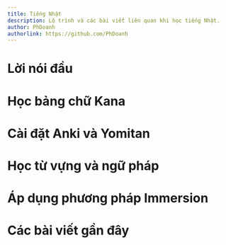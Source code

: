 ```yaml
---
title: Tiếng Nhật
description: Lộ trình và các bài viết liên quan khi học tiếng Nhật.
author: PhDoanh
authorlink: https://github.com/PhDoanh
---
```


# Lời nói đầu

# Học bảng chữ Kana

# Cài đặt Anki và Yomitan

# Học từ vựng và ngữ pháp

# Áp dụng phương pháp Immersion

# Các bài viết gần đây

